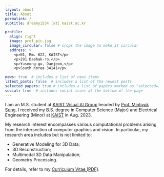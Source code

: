 ```yaml
---
layout: about
title: About
permalink: /
subtitle: dreamy1534 [at] kaist.ac.kr

profile:
  align: right
  image: prof_pic.jpg
  image_circular: false # crops the image to make it circular
  address: >
    <p>N1, Rm. 622, KAIST</p>
    <p>291 Daehak-ro,</p>
    <p>Yuseong-gu, Daejeon,</p>
    <p>South Korea 34141</p>

news: true  # includes a list of news items
latest_posts: false  # includes a list of the newest posts
selected_papers: true # includes a list of papers marked as "selected={true}"
social: true  # includes social icons at the bottom of the page
---
```


I am an M.S. student at [KAIST Visual AI Group](https://kaist-visual-ai-group.github.io) headed by [Prof. Minhyuk Sung]((https://mhsung.github.io)). I received my B.S. degree in Computer Science (Major) and Electrical Engineering (Minor) at [KAIST](https://www.kaist.ac.kr/en/) in Aug. 2023.

My research interest encompasses various computational problems arising from the intersection of computer graphics and vision. In particular, my research area includes but is not limited to:
- Generative Modeling for 3D Data;
- 3D Reconstruction;
- Multimodal 3D Data Manipulation;
- Geometry Processing.

For details, refer to my [Curriculum Vitae (PDF)](assets/pdf/CV.pdf).
